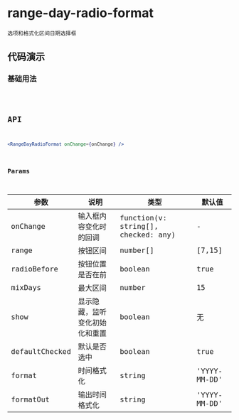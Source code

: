 # range-day-radio-format

`选项和格式化区间日期选择框`


## 代码演示

### 基础用法
<code src="./range-day-radio-format-use.tsx" />


## API
```jsx | pure
<RangeDayRadioFormat onChange={onChange} />
```


### Params
| 参数           | 说明                           | 类型                                  | 默认值       |
| -------------- | ------------------------------ | ------------------------------------- | ------------ |
| onChange       | 输入框内容变化时的回调         | function(v: string\[\], checked: any) | -            |
| range          | 按钮区间                       | number[]                              | [7,15]       |
| radioBefore    | 按钮位置是否在前               | boolean                               | true         |
| mixDays        | 最大区间                       | number                                | 15           |
| show           | 显示隐藏，监听变化初始化和重置 | boolean                               | 无           |
| defaultChecked | 默认是否选中                   | boolean                               | true         |
| format         | 时间格式化                     | string                                | 'YYYY-MM-DD' |
| formatOut      | 输出时间格式化                 | string                                | 'YYYY-MM-DD' |

